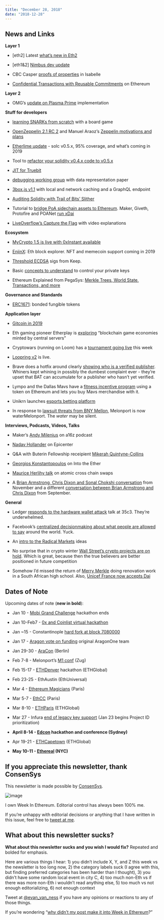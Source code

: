 ```yaml
---
title: "December 28, 2018"
date: "2018-12-28"
---
```


## News and Links

**Layer 1**

- \[eth2\] Latest [what’s new in Eth2](https://t.umblr.com/redirect?z=https%3A%2F%2Fnotes.ethereum.org%2Fc%2FSk8Zs--CQ%2Fhttps%253A%252F%252Fbenjaminion.xyz%252Fnewineth2%252F20181228.html&t=MmYzMWFhMmIzOTA1ZTZkMGE2NDU0ZmMyYmFmYWM4N2I5MjY3NzI0MCx4c005UkQ5dw%3D%3D&b=t%3AQ8svKXOQOFn4j1wJ-IeWRA&p=https%3A%2F%2Fwww.weekinethereum.com%2Fpost%2F181498574508%2Fdecember-28-2018&m=0)  
    
- \[eth1&2\] [Nimbus dev update](https://t.umblr.com/redirect?z=https%3A%2F%2Four.status.im%2Fnimbus-development-update-2018-12-2%2F&t=YjQ2NTFiMGYyNjUxMGEwNDRjZDA5ZTQ4ZmQ0YWNkMmRlOWNkMWYwMyx4c005UkQ5dw%3D%3D&b=t%3AQ8svKXOQOFn4j1wJ-IeWRA&p=https%3A%2F%2Fwww.weekinethereum.com%2Fpost%2F181498574508%2Fdecember-28-2018&m=0)  
    
- CBC Casper [proofs of properties](https://t.umblr.com/redirect?z=https%3A%2F%2Fgithub.com%2FLayerXcom%2Fcbc-casper-proof&t=OWZlNTdjNmE0ODQ1MWU1NmZjODU1Y2VhNWY4MzNhYWU1NWRlNGRjYyx4c005UkQ5dw%3D%3D&b=t%3AQ8svKXOQOFn4j1wJ-IeWRA&p=https%3A%2F%2Fwww.weekinethereum.com%2Fpost%2F181498574508%2Fdecember-28-2018&m=0) in Isabelle  
    
- [Confidential Transactions with Reusable Commitments](https://t.umblr.com/redirect?z=https%3A%2F%2Fwww.reddit.com%2Fr%2Fethereum%2Fcomments%2Fa8ni81%2Faffordable_confidential_transactions_on_ethereum%2F&t=MDhjMmUyOGU3ZTY3NTlkNDg4MzAzZDk5NjRiMDEwMzQxYzg4YjM1Yix4c005UkQ5dw%3D%3D&b=t%3AQ8svKXOQOFn4j1wJ-IeWRA&p=https%3A%2F%2Fwww.weekinethereum.com%2Fpost%2F181498574508%2Fdecember-28-2018&m=0) on Ethereum  
    

**Layer 2**

- OMG’s [update on Plasma Prime](https://t.umblr.com/redirect?z=https%3A%2F%2Fwww.reddit.com%2Fr%2Fomise_go%2Fcomments%2Fa7yo24%2Fplasma_update_10_part_2_december_20_2018%2F&t=MWVlY2ZkZDJiZDYyNjZjZjVhMmMwOGY3ODg1MjdjNzYwNzI2MjBiMSx4c005UkQ5dw%3D%3D&b=t%3AQ8svKXOQOFn4j1wJ-IeWRA&p=https%3A%2F%2Fwww.weekinethereum.com%2Fpost%2F181498574508%2Fdecember-28-2018&m=0) implementation

**Stuff for developers**

- [learning SNARKs from scratch](https://t.umblr.com/redirect?z=https%3A%2F%2Fmedium.com%2F%40weijiek%2Fhow-i-learned-zk-snarks-from-scratch-177a01c5514e&t=MWY1NDg2ZTUwNDM0YWFhMmQ3MTUyY2VmOWRlNmUxMzg0Mzg0NGVhNCx4c005UkQ5dw%3D%3D&b=t%3AQ8svKXOQOFn4j1wJ-IeWRA&p=https%3A%2F%2Fwww.weekinethereum.com%2Fpost%2F181498574508%2Fdecember-28-2018&m=0) with a board game  
    
- [OpenZeppelin 2.1 RC 2](https://t.umblr.com/redirect?z=https%3A%2F%2Fgithub.com%2FOpenZeppelin%2Fopenzeppelin-solidity%2Freleases%2Ftag%2Fv2.1.0-rc.2&t=YmJjZjA5ZmI3OTBiNzI5MWQ4ODA4NTQ0ZTI0NWQyZjcyMzU3ZDkyYyx4c005UkQ5dw%3D%3D&b=t%3AQ8svKXOQOFn4j1wJ-IeWRA&p=https%3A%2F%2Fwww.weekinethereum.com%2Fpost%2F181498574508%2Fdecember-28-2018&m=0) and Manuel Araoz’s [Zeppelin motivations and plans](https://t.umblr.com/redirect?z=https%3A%2F%2Fblog.zeppelin.solutions%2Fhttps-blog-zeppelin-solutions-why-im-building-zeppelin-3b8576605d2a&t=MzllMmNiMDY2ODM1NDcyMjI2MTE2YmIyZWFkYmI0YTBlZDc4MjI4MCx4c005UkQ5dw%3D%3D&b=t%3AQ8svKXOQOFn4j1wJ-IeWRA&p=https%3A%2F%2Fwww.weekinethereum.com%2Fpost%2F181498574508%2Fdecember-28-2018&m=0)  
    
- [Etherlime update](https://t.umblr.com/redirect?z=https%3A%2F%2Fmedium.com%2Flimechain%2Fetherlime-december-status-update-109e99fc77fe&t=MTY3Y2Q5ZmE0OWE2NTlhZjEwYzBmNGE5YzVmOGZmY2UwZmQ4MzRlOCx4c005UkQ5dw%3D%3D&b=t%3AQ8svKXOQOFn4j1wJ-IeWRA&p=https%3A%2F%2Fwww.weekinethereum.com%2Fpost%2F181498574508%2Fdecember-28-2018&m=0) - solc v0.5.x, 95% coverage, and what’s coming in 2019  
    
- Tool to [refactor your solidity v0.4.x code to v0.5.x](https://t.umblr.com/redirect?z=https%3A%2F%2Fmudit.blog%2Ftool-refactor-your-solidity-0-4-x-code-to-solidity-0-5-x-code%2F&t=ZjZhN2MwNTFkOWRjNDZlZDM5MmE5MjM0M2IxNTllYjU5MmZjM2MwOCx4c005UkQ5dw%3D%3D&b=t%3AQ8svKXOQOFn4j1wJ-IeWRA&p=https%3A%2F%2Fwww.weekinethereum.com%2Fpost%2F181498574508%2Fdecember-28-2018&m=0)  
    
- [JIT for Truebit](https://t.umblr.com/redirect?z=https%3A%2F%2Fmedium.com%2Ftruebit%2Fjit-for-truebit-e5299afc72d8&t=NjUyMDVlMjI5ODc3YTRmOWM2MDllNGY0NWU3Y2Y5ODU3ZjA3NDkwMix4c005UkQ5dw%3D%3D&b=t%3AQ8svKXOQOFn4j1wJ-IeWRA&p=https%3A%2F%2Fwww.weekinethereum.com%2Fpost%2F181498574508%2Fdecember-28-2018&m=0)  
    
- [debugging working group](https://t.umblr.com/redirect?z=https%3A%2F%2Fgithub.com%2Fethdebug&t=ZmExOGU3Nzk3ZTIyODVjOTE2ZWVkNmQ3ZmYxMWRhOGYyNGQ0N2YzNSx4c005UkQ5dw%3D%3D&b=t%3AQ8svKXOQOFn4j1wJ-IeWRA&p=https%3A%2F%2Fwww.weekinethereum.com%2Fpost%2F181498574508%2Fdecember-28-2018&m=0) with data representation paper  
    
- [3box.js v1.1](https://t.umblr.com/redirect?z=https%3A%2F%2Fmedium.com%2F3box%2Fhttps-medium-com-3box-announcing-3box-js-1-1-0-api-boost-1339c8fa4cb8&t=NDI0YzZjMmY0N2UxMzJhYmEyMjhlOWY0OGY1YTMzMGRiNTcxMmM4MSx4c005UkQ5dw%3D%3D&b=t%3AQ8svKXOQOFn4j1wJ-IeWRA&p=https%3A%2F%2Fwww.weekinethereum.com%2Fpost%2F181498574508%2Fdecember-28-2018&m=0) with local and network caching and a GraphQL endpoint  
    
- [Auditing Solidity with Trail of Bits’ Slither](https://t.umblr.com/redirect?z=https%3A%2F%2Fblog.coinfabrik.com%2Fauditing-solidity-code-with-slither%2F&t=NzljOWRiYjhkMzhjOTdlYjk1NDVhMzdiZDliNDkwOGJjNjA3YjY0OSx4c005UkQ5dw%3D%3D&b=t%3AQ8svKXOQOFn4j1wJ-IeWRA&p=https%3A%2F%2Fwww.weekinethereum.com%2Fpost%2F181498574508%2Fdecember-28-2018&m=0)  
    
- Tutorial to [bridge PoA sidechain assets to Ethereum](https://t.umblr.com/redirect?z=https%3A%2F%2Fbeta.kauri.io%2Farticle%2F19072f7340184628b47c0d86e7feac6d&t=ZjY4NDVhNGU1OTQwZWQ1NzZmYjE4ZmYzMjVlNWU2ZTI1MjIwZjVkYSx4c005UkQ5dw%3D%3D&b=t%3AQ8svKXOQOFn4j1wJ-IeWRA&p=https%3A%2F%2Fwww.weekinethereum.com%2Fpost%2F181498574508%2Fdecember-28-2018&m=0). Maker, Giveth, Protofire and POANet [run xDai](https://t.umblr.com/redirect?z=https%3A%2F%2Fmedium.com%2Fpoa-network%2Fxdai-chain-let-the-decentralization-begin-1c6f2b255e58&t=NjQ5NTBkODRmZmY0ZjlkN2FiM2QzZmI5YTc4NDAwOTZkYmRhNGY2NSx4c005UkQ5dw%3D%3D&b=t%3AQ8svKXOQOFn4j1wJ-IeWRA&p=https%3A%2F%2Fwww.weekinethereum.com%2Fpost%2F181498574508%2Fdecember-28-2018&m=0)  
    
- [LiveOverflow’s Capture the Flag](https://t.umblr.com/redirect?z=https%3A%2F%2Fwww.reddit.com%2Fr%2Fethereum%2Fcomments%2Fa9ftkm%2Fbackdoored_smart_contract_challenge_including%2F&t=ZGUyZTM3MDVkZTlkYzFjODhjNTc0YzQ2ZGJmOWI0ZDY1MTA2MGFhMSx4c005UkQ5dw%3D%3D&b=t%3AQ8svKXOQOFn4j1wJ-IeWRA&p=https%3A%2F%2Fwww.weekinethereum.com%2Fpost%2F181498574508%2Fdecember-28-2018&m=0) with video explanations  
    

**Ecosystem**

- [MyCrypto 1.5 is live with 0xInstant available](https://t.umblr.com/redirect?z=https%3A%2F%2Fmedium.com%2F%40MyCrypto%2Fmycrypto-1-5-0x-instant-integration-70223f43a9ea&t=NTI5NThlYWM0ZDRmZGZlY2JmYTIwZDU3MGU5MTJiMDkzZjcyODE3Mix4c005UkQ5dw%3D%3D&b=t%3AQ8svKXOQOFn4j1wJ-IeWRA&p=https%3A%2F%2Fwww.weekinethereum.com%2Fpost%2F181498574508%2Fdecember-28-2018&m=0)  
    
- [EnjinX](https://t.umblr.com/redirect?z=https%3A%2F%2Fblog.enjincoin.io%2Fannouncing-enjinx-ad-free-user-friendly-ethereum-blockchain-explorer-3d679ba034c8&t=OWRlMzYxMTM4OWNjZGRhYmJjMjQ1MWRjOWU0MWZmMWJmOGMwNWQ2Mix4c005UkQ5dw%3D%3D&b=t%3AQ8svKXOQOFn4j1wJ-IeWRA&p=https%3A%2F%2Fwww.weekinethereum.com%2Fpost%2F181498574508%2Fdecember-28-2018&m=0): Eth block explorer. NFT and memecoin support coming in 2019  
    
- [Threshold ECDSA](https://t.umblr.com/redirect?z=https%3A%2F%2Fblog.keep.network%2Fthreshold-ecdsa-safer-more-private-multi-signatures-51153f3e9ed2&t=NTUyYjA4NTlmMGJmNzgyYzc4YmFlNGJiYjM4Y2RmYzkzNzNlMzlkNSx4c005UkQ5dw%3D%3D&b=t%3AQ8svKXOQOFn4j1wJ-IeWRA&p=https%3A%2F%2Fwww.weekinethereum.com%2Fpost%2F181498574508%2Fdecember-28-2018&m=0) sigs from Keep.  
    
- Basic [concepts to understand](https://t.umblr.com/redirect?z=https%3A%2F%2Fmedium.com%2Fthe-bitcoin-podcast-blog%2Freframing-how-you-think-about-the-concept-of-managing-your-private-keys-fdf95060728a&t=MTczZDI4MzI1N2RhNjJjMDAxMWM4M2JkZjZlOTQ1NDI1MTFhMGQ0OCx4c005UkQ5dw%3D%3D&b=t%3AQ8svKXOQOFn4j1wJ-IeWRA&p=https%3A%2F%2Fwww.weekinethereum.com%2Fpost%2F181498574508%2Fdecember-28-2018&m=0) to control your private keys  
    
- Ethereum Explained from PegaSys: [Merkle Trees, World State, Transactions, and more](https://t.umblr.com/redirect?z=https%3A%2F%2Fpegasys.tech%2Fethereum-explained-merkle-trees-world-state-transactions-and-more%2F&t=NDQxMmI1ODVkZjQ5YTg2MWRmZmFjZDBhZThlNjA0YTBjN2FjMDkxNix4c005UkQ5dw%3D%3D&b=t%3AQ8svKXOQOFn4j1wJ-IeWRA&p=https%3A%2F%2Fwww.weekinethereum.com%2Fpost%2F181498574508%2Fdecember-28-2018&m=0)  
    

**Governance and Standards**  

- [ERC1671](https://t.umblr.com/redirect?z=https%3A%2F%2Fgithub.com%2Fethereum%2FEIPs%2Fissues%2F1671&t=Y2Q1NDc4NWQyMDZkOTk5OGE5NzIxNDM0Zjc5NTRhYTg3OTgzNzMyYSx4c005UkQ5dw%3D%3D&b=t%3AQ8svKXOQOFn4j1wJ-IeWRA&p=https%3A%2F%2Fwww.weekinethereum.com%2Fpost%2F181498574508%2Fdecember-28-2018&m=0): bonded fungible tokens

**Application layer**

- [Gitcoin in 2019](https://t.umblr.com/redirect?z=https%3A%2F%2Fmedium.com%2Fgitcoin%2Fgitcoin-end-of-year-letter-2018-f004d06762ce&t=NWFiMjc0MDhhYWJkOWViZDU4ODRkMmRhYWMxYzlhYWEyMWYxZmYxYyx4c005UkQ5dw%3D%3D&b=t%3AQ8svKXOQOFn4j1wJ-IeWRA&p=https%3A%2F%2Fwww.weekinethereum.com%2Fpost%2F181498574508%2Fdecember-28-2018&m=0)  
    
- Eth gaming pioneer Etherplay is [exploring](https://t.umblr.com/redirect?z=https%3A%2F%2Fmedium.com%2F%40etherplay%2Fetherplay-2018-update-755b72e37aa7&t=OWI1ODI0YjIwZWM4M2ZhNTg5ZjBiNGY2Y2Q4NTBhNjdiZmRmOGM0OCx4c005UkQ5dw%3D%3D&b=t%3AQ8svKXOQOFn4j1wJ-IeWRA&p=https%3A%2F%2Fwww.weekinethereum.com%2Fpost%2F181498574508%2Fdecember-28-2018&m=0) “blockchain game economies minted by central servers”  
    
- Cryptowars (running on Loom) has a [tournament going live](https://t.umblr.com/redirect?z=https%3A%2F%2Fcryptowars.jp%2F&t=M2FkZGJlYTAwMTlkMWY2M2M3NzhiYWY1NzdmYmZkZDg1OTI3NjQ5ZCx4c005UkQ5dw%3D%3D&b=t%3AQ8svKXOQOFn4j1wJ-IeWRA&p=https%3A%2F%2Fwww.weekinethereum.com%2Fpost%2F181498574508%2Fdecember-28-2018&m=0) this week  
    
- [Loopring v2](https://t.umblr.com/redirect?z=https%3A%2F%2Fmedium.com%2Floopring-protocol%2Floopring-protocol-2-0-has-launched-what-it-means-b07b1c707880&t=YjBiMjExYTI3ODMxNDI0ZDA3YTkyZGFjZDk4ZmVhMWJjNjEyOTE5NCx4c005UkQ5dw%3D%3D&b=t%3AQ8svKXOQOFn4j1wJ-IeWRA&p=https%3A%2F%2Fwww.weekinethereum.com%2Fpost%2F181498574508%2Fdecember-28-2018&m=0) is live.  
    
- Brave does a hotfix around clearly [showing who is a verified publisher](https://t.umblr.com/redirect?z=https%3A%2F%2Fbrave.com%2Frewards-update%2F&t=MDdmYTcyMjExY2E5MWVmNDdhYzY0ODc5YTBmMTg3Y2QzN2VmYmIwMyx4c005UkQ5dw%3D%3D&b=t%3AQ8svKXOQOFn4j1wJ-IeWRA&p=https%3A%2F%2Fwww.weekinethereum.com%2Fpost%2F181498574508%2Fdecember-28-2018&m=0). Whiners kept whining in possibly the dumbest complaint ever - they’re upset that BAT can accumulate for a publisher who hasn’t yet verified.  
    
- Lympo and the Dallas Mavs have a [fitness incentive program](https://t.umblr.com/redirect?z=https%3A%2F%2Fwww.sporttechie.com%2Fdallas-mavericks-launch-blockchain-fitness-app-lympo%2F&t=MzNjYTJmN2Q2YTAyYTFlYzEwYjVkMTA2M2ZkNjdlMzkxNjE2NmRlOSx4c005UkQ5dw%3D%3D&b=t%3AQ8svKXOQOFn4j1wJ-IeWRA&p=https%3A%2F%2Fwww.weekinethereum.com%2Fpost%2F181498574508%2Fdecember-28-2018&m=0) using a token on Ethereum and lets you buy Mavs merchandise with it.  
    
- Unikrn launches [esports betting platform](https://t.umblr.com/redirect?z=https%3A%2F%2Fventurebeat.com%2F2018%2F12%2F21%2Funikrn-launches-umode-skill-based-game-betting-platform-in-41-states%2F&t=YWU4MjQzZmQ3MWRhYWVhNzM4YTM4NzU0NjZhZjgwOTc0MjM2Y2M3YSx4c005UkQ5dw%3D%3D&b=t%3AQ8svKXOQOFn4j1wJ-IeWRA&p=https%3A%2F%2Fwww.weekinethereum.com%2Fpost%2F181498574508%2Fdecember-28-2018&m=0)  
    
- In response to [lawsuit threats from BNY Mellon](https://t.umblr.com/redirect?z=https%3A%2F%2Fmedium.com%2Fmelonport-blog%2Ffrom-melon-to-watermelon-57e8feb02f0f&t=MTkzNDhjNTUzZmU1Y2Y0OTI3OGY5MDRlOWExYTVkMzRjYmYyNDBmOSx4c005UkQ5dw%3D%3D&b=t%3AQ8svKXOQOFn4j1wJ-IeWRA&p=https%3A%2F%2Fwww.weekinethereum.com%2Fpost%2F181498574508%2Fdecember-28-2018&m=0), Melonport is now waterMelonport. The _water_ may be silent.  
    

**Interviews, Podcasts, Videos, Talks**

- Maker’s [Andy Milenius](https://t.umblr.com/redirect?z=https%3A%2F%2Fa16z.com%2F2018%2F12%2F20%2Fstablecoins-why-matter-what-how-daos-maker%2F&t=MjQyMWQ1YzcxZDQwZTc0OTI4NGFmMzE1ZmM0OGFmYjkwM2IzYWM5MCx4c005UkQ5dw%3D%3D&b=t%3AQ8svKXOQOFn4j1wJ-IeWRA&p=https%3A%2F%2Fwww.weekinethereum.com%2Fpost%2F181498574508%2Fdecember-28-2018&m=0) on a16z podcast  
    
- [Nadav Hollander](https://t.umblr.com/redirect?z=https%3A%2F%2Fepicenter.tv%2Fepisode%2F267%2F&t=ZjYyMjhlODNmZjMxYzYyNjliMTU3MzA4M2I3Yjg2YjU1MDUxZmJiMCx4c005UkQ5dw%3D%3D&b=t%3AQ8svKXOQOFn4j1wJ-IeWRA&p=https%3A%2F%2Fwww.weekinethereum.com%2Fpost%2F181498574508%2Fdecember-28-2018&m=0) on Epicenter  
    
- Q&A with Buterin Fellowship receipient [Mikerah Quintyne-Collins](https://t.umblr.com/redirect?z=https%3A%2F%2Fbreakermag.com%2Fmikerah-quintyne-collins-recipient-of-1000-eth-from-vitalik-just-quit-school%2F&t=NjNhMDI5MGZlNmE1MDMwZWEwMjk1MmRjZjlmM2M5YTY2NTg0MTNhNyx4c005UkQ5dw%3D%3D&b=t%3AQ8svKXOQOFn4j1wJ-IeWRA&p=https%3A%2F%2Fwww.weekinethereum.com%2Fpost%2F181498574508%2Fdecember-28-2018&m=0)  
    
- [Georgios Konstantopoulos](https://t.umblr.com/redirect?z=https%3A%2F%2Fpodcast.ethhub.io%2Fscaling-ethereum-with-plasma-georgios-konstantopoulos-of-loom&t=ZjA2NjM0MWM0YzMxMGMyYzQyOGFmNDU1NTViOTRiMjg5MTM4YTljYix4c005UkQ5dw%3D%3D&b=t%3AQ8svKXOQOFn4j1wJ-IeWRA&p=https%3A%2F%2Fwww.weekinethereum.com%2Fpost%2F181498574508%2Fdecember-28-2018&m=0) on Into the Ether  
    
- [Maurice Herlihy talk](https://t.umblr.com/redirect?z=https%3A%2F%2Fyoutu.be%2F23xYS0rlrkc%3Flist%3DPLTn74Qx5mPsR6JMF5F6vYSGQgDabTZaaD&t=NGU4ZTIwNTBhYmUzMzFlZWYxYjQ1OWZlNDI4MjQ4ZDNmNjUwNTcyOSx4c005UkQ5dw%3D%3D&b=t%3AQ8svKXOQOFn4j1wJ-IeWRA&p=https%3A%2F%2Fwww.weekinethereum.com%2Fpost%2F181498574508%2Fdecember-28-2018&m=0) on atomic cross chain swaps  
    
- A [Brian Armstrong, Chris Dixon and Sonal Chokshi conversation](https://t.umblr.com/redirect?z=https%3A%2F%2Fsoundcloud.com%2Fa16z%2Fcrypto-vision-reality-summit-2018&t=YzY3YjFiNTZlMzczOGNmN2IzNzA4YWQ3NmI0NGEwYWY1YTJlZDcyNSx4c005UkQ5dw%3D%3D&b=t%3AQ8svKXOQOFn4j1wJ-IeWRA&p=https%3A%2F%2Fwww.weekinethereum.com%2Fpost%2F181498574508%2Fdecember-28-2018&m=0) from November and a different [conversation between Brian Armstrong and Chris Dixon](https://t.umblr.com/redirect?z=https%3A%2F%2Fwww.youtube.com%2Fwatch%3Fv%3DTPjr2uo3WKA&t=MjAzYmE5NTY4MDE1ZDgxOTAzZmJlNTcyNmQxNWQxMmRjN2Y0MDU1YSx4c005UkQ5dw%3D%3D&b=t%3AQ8svKXOQOFn4j1wJ-IeWRA&p=https%3A%2F%2Fwww.weekinethereum.com%2Fpost%2F181498574508%2Fdecember-28-2018&m=0) from September.  
    

**General**

- Ledger [responds to the hardware wallet attack](https://t.umblr.com/redirect?z=https%3A%2F%2Fwww.ledger.fr%2F2018%2F12%2F28%2Fchaos-communication-congress-in-response-to-wallet-fails-presentation%2F&t=NzRkYThiNzMxMDk3N2YyNDlhMjc2ZjkzMGQ0NmU0M2IzNWU1Y2M4OSx4c005UkQ5dw%3D%3D&b=t%3AQ8svKXOQOFn4j1wJ-IeWRA&p=https%3A%2F%2Fwww.weekinethereum.com%2Fpost%2F181498574508%2Fdecember-28-2018&m=0) talk at 35c3. They’re underwhelmed.  
    
- Facebook’s [centralized decisionmaking about what people are allowed to say](https://t.umblr.com/redirect?z=https%3A%2F%2Fwww.nytimes.com%2F2018%2F12%2F27%2Fworld%2Ffacebook-moderators.html&t=MGQ4ODhlMGI1OTRkNTE2ZThlMzE3ZWY0Y2E4YzE0Y2ExNDZhZTllOCx4c005UkQ5dw%3D%3D&b=t%3AQ8svKXOQOFn4j1wJ-IeWRA&p=https%3A%2F%2Fwww.weekinethereum.com%2Fpost%2F181498574508%2Fdecember-28-2018&m=0) around the world. Yuck.    
    
- An [intro to the Radical Markets](https://t.umblr.com/redirect?z=https%3A%2F%2Fpaulrberg.com%2Fpost%2F2018%2F12%2F24%2Fradical-markets%2F&t=MjY2NGY1MjBkYTQ5ZmM2MWY3ODc5MTQzYTVmNjE5NDE1NGY4ZDNhNCx4c005UkQ5dw%3D%3D&b=t%3AQ8svKXOQOFn4j1wJ-IeWRA&p=https%3A%2F%2Fwww.weekinethereum.com%2Fpost%2F181498574508%2Fdecember-28-2018&m=0) ideas  
    
- No surprise that in crypto winter [Wall Street’s crypto projects are on hold](https://t.umblr.com/redirect?z=https%3A%2F%2Fwww.bloomberg.com%2Fnews%2Farticles%2F2018-12-23%2Fwall-street-quietly-shelves-its-bitcoin-dreams&t=YzgwODZiNTJjM2YzZTI2MDVlYTc2Y2RjYmVhMTM0M2JjYjU3N2MzZix4c005UkQ5dw%3D%3D&b=t%3AQ8svKXOQOFn4j1wJ-IeWRA&p=https%3A%2F%2Fwww.weekinethereum.com%2Fpost%2F181498574508%2Fdecember-28-2018&m=0). Which is great, because then the true believers are better positioned in future competition  
    
- Somehow I’d missed the return of [Merry Merkle](https://t.umblr.com/redirect?z=https%3A%2F%2Four.status.im%2Fmerrymerkle-christmas-week%2F&t=NWFkMzIzN2ViMjNmYzBhNTdmMDlkYjA0MmE3ODMzZDJkMDMyNzFkYSx4c005UkQ5dw%3D%3D&b=t%3AQ8svKXOQOFn4j1wJ-IeWRA&p=https%3A%2F%2Fwww.weekinethereum.com%2Fpost%2F181498574508%2Fdecember-28-2018&m=0) doing renovation work in a South African high school. Also, [Unicef France now accepts Dai](https://t.umblr.com/redirect?z=https%3A%2F%2Flp.unicef.fr%2Fdonate-dai%2F&t=MDhmMWJhOTZiNzEyMmI5YzViOTcwNDcxZDdhN2JkMmRjYWUxMjVlMSx4c005UkQ5dw%3D%3D&b=t%3AQ8svKXOQOFn4j1wJ-IeWRA&p=https%3A%2F%2Fwww.weekinethereum.com%2Fpost%2F181498574508%2Fdecember-28-2018&m=0)  
    

## Dates of Note

Upcoming dates of note (**new in bold**):

- Jan 10 - [Mobi Grand Challenge](https://t.umblr.com/redirect?z=https%3A%2F%2Fmobihacks.devpost.com%2F&t=MzIxY2UxYmVmODU0ZjA0NWUwM2VlNDY0Y2NhZTExYzJkYTFiYTNhNyx4c005UkQ5dw%3D%3D&b=t%3AQ8svKXOQOFn4j1wJ-IeWRA&p=https%3A%2F%2Fwww.weekinethereum.com%2Fpost%2F181498574508%2Fdecember-28-2018&m=0) hackathon ends  
    
- Jan 10-Feb7 - [0x and Coinlist virtual hackathon](https://t.umblr.com/redirect?z=https%3A%2F%2Fblog.0xproject.com%2F0x-coinlist-hackathon-3b48ddbfd21c&t=ZTJiYTEyOWRmYTA2OGVlMDhlMjVjNTUyNzk0ODlmZWE5MmVhNjEyNyx4c005UkQ5dw%3D%3D&b=t%3AQ8svKXOQOFn4j1wJ-IeWRA&p=https%3A%2F%2Fwww.weekinethereum.com%2Fpost%2F181498574508%2Fdecember-28-2018&m=0)  
    
- Jan ~15 - Constantinople [hard fork at block 7080000](https://twitter.com/peter_szilagyi/status/1071052095535628288)  
    
- Jan 17 - [Aragon vote on funding](https://t.umblr.com/redirect?z=https%3A%2F%2Fgithub.com%2Faragonone%2Fflock%2Fblob%2Fmaster%2Fteams%2FAragon%2520One%2F2019.md&t=ZTYzMDk2YWQ5N2QwMzlhZGM0M2EwZTg3MzdiMTVkZWZiZDEwM2ZmZix4c005UkQ5dw%3D%3D&b=t%3AQ8svKXOQOFn4j1wJ-IeWRA&p=https%3A%2F%2Fwww.weekinethereum.com%2Fpost%2F181498574508%2Fdecember-28-2018&m=0) original AragonOne team  
    
- Jan 29-30 - [AraCon](https://t.umblr.com/redirect?z=https%3A%2F%2Faracon.one%2F&t=ZDg2YzBmNTFhNDIxNTlkNWYzMjk0ZTg1YTVjMTY3Y2JhMGQ5NTU1Mix4c005UkQ5dw%3D%3D&b=t%3AQ8svKXOQOFn4j1wJ-IeWRA&p=https%3A%2F%2Fwww.weekinethereum.com%2Fpost%2F181498574508%2Fdecember-28-2018&m=0) (Berlin)  
    
- Feb 7-8 - Melonport’s [M1 conf](https://t.umblr.com/redirect?z=https%3A%2F%2Fm-1.melonport.com%2F&t=MDc0NzQyY2JkNjU3ZDc0YTcwNWFhNmZhMTMzZTRkNmFkM2QxZmJiOCx4c005UkQ5dw%3D%3D&b=t%3AQ8svKXOQOFn4j1wJ-IeWRA&p=https%3A%2F%2Fwww.weekinethereum.com%2Fpost%2F181498574508%2Fdecember-28-2018&m=0) (Zug)  
    
- Feb 15-17 - [ETHDenver](https://t.umblr.com/redirect?z=https%3A%2F%2Fwww.ethdenver.com%2F&t=YmVhZGYwZWY0NDRhYTZjYTRiYmZkYzIwMDU0NzhjNjg5NzE4NzRjYSx4c005UkQ5dw%3D%3D&b=t%3AQ8svKXOQOFn4j1wJ-IeWRA&p=https%3A%2F%2Fwww.weekinethereum.com%2Fpost%2F181498574508%2Fdecember-28-2018&m=0) hackathon (ETHGlobal)   
    
- Feb 23-25 - EthAustin (EthUniversal)  
    
- Mar 4 - [Ethereum Magicians](https://t.umblr.com/redirect?z=https%3A%2F%2Fethereum-magicians.org%2Ft%2Fethmagicians-gathering-at-ethcc-2019-initial-call%2F2177&t=Njk1ZjU2Nzg4ZjUxOTJmMzliZTYwNTQ0NjdmZWJkNGVmOTE1NzFjZCx4c005UkQ5dw%3D%3D&b=t%3AQ8svKXOQOFn4j1wJ-IeWRA&p=https%3A%2F%2Fwww.weekinethereum.com%2Fpost%2F181498574508%2Fdecember-28-2018&m=0) (Paris)  
    
- Mar 5-7 - [EthCC](https://t.umblr.com/redirect?z=https%3A%2F%2Fethcc.io%2F&t=N2Y5ZjQ0MzlmMGY4NWRkYTNhMGQzZTMyMzg2OTI1ZTc5ZTBjODc3MSx4c005UkQ5dw%3D%3D&b=t%3AQ8svKXOQOFn4j1wJ-IeWRA&p=https%3A%2F%2Fwww.weekinethereum.com%2Fpost%2F181498574508%2Fdecember-28-2018&m=0) (Paris)  
    
- Mar 8-10 - [ETHParis](https://t.umblr.com/redirect?z=https%3A%2F%2Fethparis.com%2F&t=NmZjOTUyODg4YzI0M2ZjMzI2OGFmYjIzNjcwYWQ2ODdkNjA0MjkxYSx4c005UkQ5dw%3D%3D&b=t%3AQ8svKXOQOFn4j1wJ-IeWRA&p=https%3A%2F%2Fwww.weekinethereum.com%2Fpost%2F181498574508%2Fdecember-28-2018&m=0) (ETHGlobal)  
    
- Mar 27 - Infura [end of legacy key support](https://t.umblr.com/redirect?z=https%3A%2F%2Fblog.infura.io%2Finfura-dashboard-update-9f02d0643eb3&t=NTM5Y2M3ZWEzOWQ4OGQxMjY1ZTZiNjhiYjllZWM3ZGM0NWJjYjM3Zix4c005UkQ5dw%3D%3D&b=t%3AQ8svKXOQOFn4j1wJ-IeWRA&p=https%3A%2F%2Fwww.weekinethereum.com%2Fpost%2F181498574508%2Fdecember-28-2018&m=0) (Jan 23 begins Project ID prioritization)  
    
- **April 8-14 - [Edcon](https://t.umblr.com/redirect?z=https%3A%2F%2Fwww.edcon.io%2F&t=N2VkNmFlZDk2ODhjYjAzODRkNTQxZTI1YzFmMTZjYzhiYTE2ZTg3Mix4c005UkQ5dw%3D%3D&b=t%3AQ8svKXOQOFn4j1wJ-IeWRA&p=https%3A%2F%2Fwww.weekinethereum.com%2Fpost%2F181498574508%2Fdecember-28-2018&m=0) hackathon and conference (Sydney)**  
    
- Apr 19-21 - [ETHCapetown](https://t.umblr.com/redirect?z=http%3A%2F%2Fethcapetown.com%2F&t=NjU3YWY2NTM1ZmZhN2ZhYzZhMjQ2ODU1ZTJlNGJlY2Q0MjgwNDI4OCx4c005UkQ5dw%3D%3D&b=t%3AQ8svKXOQOFn4j1wJ-IeWRA&p=https%3A%2F%2Fwww.weekinethereum.com%2Fpost%2F181498574508%2Fdecember-28-2018&m=0) (ETHGlobal)  
    
- **May 10-11 - [Ethereal](https://t.umblr.com/redirect?z=https%3A%2F%2Fetherealsummit.com%2F%3Fref%3Dweekinethereum&t=YjhiZjBkZGU3YzczOWFjZTI5ODdjMDJmNjQ0MDdkNGQyNjBhNzIxNCx4c005UkQ5dw%3D%3D&b=t%3AQ8svKXOQOFn4j1wJ-IeWRA&p=https%3A%2F%2Fwww.weekinethereum.com%2Fpost%2F181498574508%2Fdecember-28-2018&m=0) (NYC)**  
    

## If you appreciate this newsletter, thank ConsenSys

This newsletter is made possible by [ConsenSys](https://t.umblr.com/redirect?z=https%3A%2F%2Fconsensys.net%2F&t=ZDcyYzRhYjVmNGIxYWMwMWFhMDExMjVlN2U5NmI2OTVkOTBjMzcwNyx4c005UkQ5dw%3D%3D&b=t%3AQ8svKXOQOFn4j1wJ-IeWRA&p=https%3A%2F%2Fwww.weekinethereum.com%2Fpost%2F181498574508%2Fdecember-28-2018&m=0).  
  

![image](https://66.media.tumblr.com/e25d646c06cd8f6f4de08c91d301ee95/tumblr_inline_pkgusjhRNi1rxca3y_250.jpg)

  
I own Week In Ethereum. Editorial control has always been 100% me.

If you’re unhappy with editorial decisions or anything that I have written in this issue, feel free to [tweet at me](https://twitter.com/evan_van_ness).

## What about this newsletter sucks?

**What about this newsletter sucks and you wish I would fix?** Repeated and bolded for emphasis.

Here are various things I hear: 1) you didn’t include X, Y, and Z this week vs the newsletter is too long now, 2) the category labels suck (I agree with this, but finding preferred categories has been harder than I thought), 3) you didn’t have some random local event in city C, 4) too much non-Eth vs if there was more non-Eth i wouldn’t read anything else, 5) too much vs not enough editorializing, 6) not enough context

Tweet at [@evan\_van\_ness](https://twitter.com/evan_van_ness) if you have any opinions or reactions to any of those things.

If you’re wondering “[why didn’t my post make it into Week in Ethereum](https://t.umblr.com/redirect?z=https%3A%2F%2Fwww.evanvanness.com%2Fpost%2F179914035841%2Fwhy-didnt-my-post-make-the-newsletter&t=MGRlMDI2MjRlNDM5MjhkODE2YWY1ODhmNDQ5MjgxZmEzNmJkM2ZlYyx4c005UkQ5dw%3D%3D&b=t%3AQ8svKXOQOFn4j1wJ-IeWRA&p=https%3A%2F%2Fwww.weekinethereum.com%2Fpost%2F181498574508%2Fdecember-28-2018&m=0)?”
